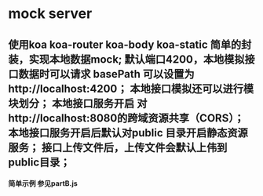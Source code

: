# mock server

####
使用koa koa-router koa-body koa-static 简单的封装，实现本地数据mock;
默认端口4200，本地模拟接口数据时可以请求 basePath 可以设置为 http://localhost:4200；
本地接口模拟还可以进行模块划分；
本地接口服务开启 对 http://localhost:8080的跨域资源共享（CORS）；
本地接口服务开启后默认对public 目录开启静态资源服务；
接口上传文件后，上传文件会默认上伟到public目录；
---
#### 简单示例 参见partB.js

        
